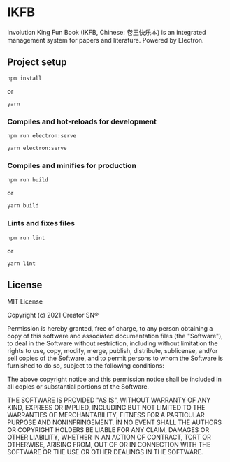 # IKFB

Involution King Fun Book (IKFB, Chinese: 卷王快乐本) is an integrated management system for papers and literature. Powered by Electron.

## Project setup

```
npm install
```

or

```
yarn
```

### Compiles and hot-reloads for development

```
npm run electron:serve
```

```
yarn electron:serve
```

### Compiles and minifies for production
```
npm run build
```

or

```
yarn build
```

### Lints and fixes files
```
npm run lint
```

or

```
yarn lint
```

## License

MIT License

Copyright (c) 2021 Creator SN®

Permission is hereby granted, free of charge, to any person obtaining a copy of this software and associated documentation files (the "Software"), to deal in the Software without restriction, including without limitation the rights to use, copy, modify, merge, publish, distribute, sublicense, and/or sell copies of the Software, and to permit persons to whom the Software is furnished to do so, subject to the following conditions:

The above copyright notice and this permission notice shall be included in all copies or substantial portions of the Software.

THE SOFTWARE IS PROVIDED "AS IS", WITHOUT WARRANTY OF ANY KIND, EXPRESS OR IMPLIED, INCLUDING BUT NOT LIMITED TO THE WARRANTIES OF MERCHANTABILITY, FITNESS FOR A PARTICULAR PURPOSE AND NONINFRINGEMENT. IN NO EVENT SHALL THE AUTHORS OR COPYRIGHT HOLDERS BE LIABLE FOR ANY CLAIM, DAMAGES OR OTHER LIABILITY, WHETHER IN AN ACTION OF CONTRACT, TORT OR OTHERWISE, ARISING FROM, OUT OF OR IN CONNECTION WITH THE SOFTWARE OR THE USE OR OTHER DEALINGS IN THE SOFTWARE.